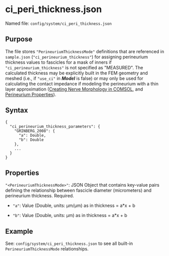 # ci_peri_thickness.json

Named file: `config/system/ci_peri_thickness.json`

## Purpose

The file stores `"PerineuriumThicknessMode"` definitions that
are referenced in `sample.json` (`"ci_perineurium_thickness"`) for
assigning perineurium thickness values to fascicles for a mask of
inners if `"ci_perineurium_thickness"` is not specified as "MEASURED".
The calculated thickness may be explicitly built in the FEM geometry
and meshed (i.e., if `"use_ci"` in **_Model_** is false) or may only
be used for calculating the contact impedance if modeling the
perineurium with a thin layer approximation ([Creating Nerve Morphology in COMSOL](../../Code_Hierarchy/Java.md#partcreatenervepartinstance), and [Perineurium Properties](../../Running_ASCENT/Info.md#definition-of-perineurium)).

## Syntax

```
{
  "ci_perineurium_thickness_parameters": {
    "GRINBERG_2008": {
      "a": Double,
      "b": Double
    },
    ...
  }
}
```

## Properties

`"<PerineuriumThicknessMode>"`: JSON Object that contains key-value
pairs defining the relationship between fascicle diameter (micrometers)
and perineurium thickness. Required.

- `"a"`: Value (Double, units: µm/µm) as in thickness = a\*x + b

- `"b"`: Value (Double, units: µm) as in thickness = a\*x + b

<!-- end list -->

## Example

<!-- end list -->

See: `config/system/ci_peri_thickness.json` to see all built-in
`PerineuriumThicknessMode` relationships.
